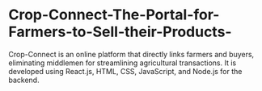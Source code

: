 # Crop-Connect-The-Portal-for-Farmers-to-Sell-their-Products-
Crop-Connect is an online platform that directly links farmers and buyers, eliminating middlemen for  streamlining agricultural transactions. It is developed using React.js, HTML, CSS, JavaScript, and Node.js for  the backend.
